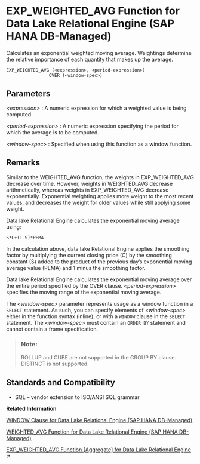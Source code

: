 <!-- loioac831a074ab343628271364a30d557bf -->

# EXP\_WEIGHTED\_AVG Function for Data Lake Relational Engine \(SAP HANA DB-Managed\)

Calculates an exponential weighted moving average. Weightings determine the relative importance of each quantity that makes up the average.



```
EXP_WEIGHTED_AVG (<expression>, <period-expression>)
                OVER (<window-spec>)
```



<a name="loioac831a074ab343628271364a30d557bf__section_asg_5rg_trb"/>

## Parameters

 *<expression\>*
 :   A numeric expression for which a weighted value is being computed.

  *<period-expression\>*
 :   A numeric expression specifying the period for which the average is to be computed.

  *<window-spec\>*
 :   Specified when using this function as a window function.

 

<a name="loioac831a074ab343628271364a30d557bf__section_tvs_5rg_trb"/>

## Remarks

Similar to the WEIGHTED\_AVG function, the weights in EXP\_WEIGHTED\_AVG decrease over time. However, weights in WEIGHTED\_AVG decrease arithmetically, whereas weights in EXP\_WEIGHTED\_AVG decrease exponentially. Exponential weighting applies more weight to the most recent values, and decreases the weight for older values while still applying some weight.

Data lake Relational Engine calculates the exponential moving average using:

```
S*C+(1-S)*PEMA
```

In the calculation above, data lake Relational Engine applies the smoothing factor by multiplying the current closing price \(C\) by the smoothing constant \(S\) added to the product of the previous day’s exponential moving average value \(PEMA\) and 1 minus the smoothing factor.

Data lake Relational Engine calculates the exponential moving average over the entire period specified by the OVER clause. *<period-expression\>* specifies the moving range of the exponential moving average.

The *<window-spec\>* parameter represents usage as a window function in a `SELECT` statement. As such, you can specify elements of *<window-spec\>* either in the function syntax \(inline\), or with a `WINDOW` clause in the `SELECT` statement. The *<window-spec\>* must contain an `ORDER BY` statement and cannot contain a frame specification.

> ### Note:  
> ROLLUP and CUBE are not supported in the GROUP BY clause. DISTINCT is not supported.



<a name="loioac831a074ab343628271364a30d557bf__section_olr_vrg_trb"/>

## Standards and Compatibility

-   SQL – vendor extension to ISO/ANSI SQL grammar

**Related Information**  


[WINDOW Clause for Data Lake Relational Engine \(SAP HANA DB-Managed\)](../030-sql-statements/window-clause-for-data-lake-relational-engine-sap-hana-db-managed-c83b61b.md "Defines all or part of a window for use with window functions such as AVG and RANK in a SELECT statement.")

[WEIGHTED\_AVG Function for Data Lake Relational Engine \(SAP HANA DB-Managed\)](weighted-avg-function-for-data-lake-relational-engine-sap-hana-db-managed-7a370d0.md "Calculates an arithmetically (or linearly) weighted average.")

[EXP_WEIGHTED_AVG Function [Aggregate] for Data Lake Relational Engine](https://help.sap.com/viewer/19b3964099384f178ad08f2d348232a9/2023_1_QRC/en-US/a551b4fb84f210158a07f463ff01b5e2.html "Calculates an exponential weighted moving average. Weightings determine the relative importance of each quantity that makes up the average.") :arrow_upper_right:

